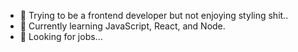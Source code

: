 - 👋 Trying to be a frontend developer but not enjoying styling shit..
- 🌱 Currently learning JavaScript, React, and Node.
- 🌱 Looking for jobs...

<!---
Near99/Near99 is a ✨ special ✨ repository because its `README.md` (this file) appears on your GitHub profile.
You can click the Preview link to take a look at your changes.
--->
